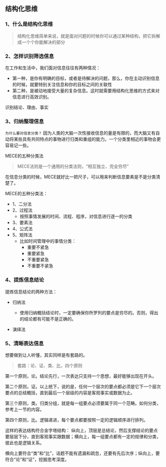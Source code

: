 ## 结构化思维

### 1、什么是结构化思维

> 结构化思维简单来说，就是面对问题的时候你可以通过某种结构，把它拆解成一个个你能解决的部分

### 2、怎样识别筛选信息

在工作和生活中，我们面对信息往往有两种情况：
- 第一种，是你有明确的目标，或者是待解决的问题，那么，你在主动识别信息的时候，就要特别关注信息和你的目标之间的关联性
- 第二种，是被动地接受大量的复杂信息。这时就需要用结构化思维的方式来对信息进行高效识别。

识别结论、理由、事实

### 3、归纳整理信息

`为什么要对信息分类？`
因为人类的大脑一次性接收信息的量是有限的，而大脑又有自动将某些具有共同特点的事物进行归类和重组的能力。一个分类里相近的事物会更容易记一些。

MECE的五种分类法

> MECE法则是一个通用的分类法则，“相互独立、完全穷尽”

在信息分类的时候，MECE就好比一把尺子，可以用来判断信息要素是不是分类清楚了。

MECE的五种分类法：
- 1、二分法
- 2、过程法
    - 按照事情发展的时间、流程、程序，对信息进行逐一的分类
- 3、要素法
- 4、公式法
- 5、矩阵法
    - 比如时间管理中的事情分类：
        - 重要不紧急
        - 重要紧急
        - 不重要紧急
        - 不重要不紧急

### 4、提炼信息结论

提炼信息结论的两种方法：
- 归纳法
    - 使用归纳概括结论时，一定要确保你所罗列的要点是穷尽的。否则，得出的结论都有可能不是正确的。
    
- 演绎法

### 5、清晰表达信息

想要做到让人听懂，其实同样是有套路的。

> 套路：论、证、类、比，四个原则

第一个原则，论。结论先行，一次表达只支持一个思想，最好能够出现在开头。

第二个原则，证。以上统下，说的是，任何一个层次的要点都必须是它下一个层次要点的总结概括，直到最后一个层级的内容是客观事实或数据为止。

第三个原则，类。归类分组，就是每一组要点必须要属于同一个范畴。如何分类，参考上一节的内容。

第四个原则，比。逻辑递进，每个要点都要按照一定的逻辑顺序进行排列。

这样的表达结构符合金字塔结构：
纵向上，顶层是总结论，然后支撑结论的要点要层层下分，直到客观事实跟数据；横向上，每一组要点都有一定的规律和分类，彼此也是逻辑关系。

横向上要符合“类”和“比”，话题不能有遗漏和疏忽，还要有先后次序；纵向上，要符合“论”和“证”，挖掘思考深度。